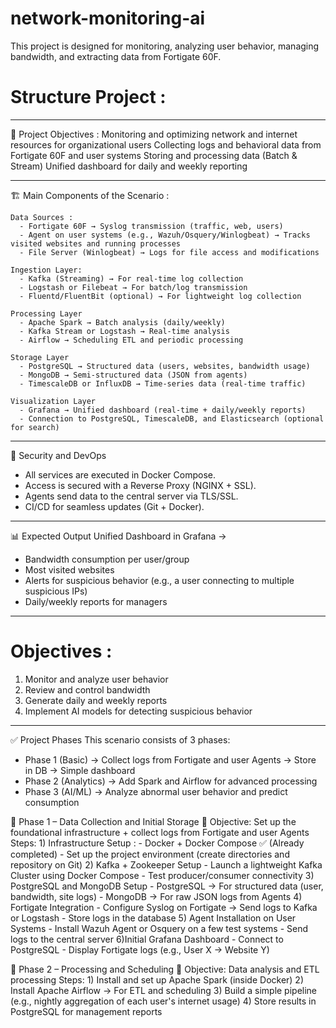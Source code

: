 # network-monitoring-ai
This project is designed for monitoring, analyzing user behavior, managing bandwidth, and extracting data from Fortigate 60F.


# Structure Project :

------------------------------------------------------


🎯 Project Objectives :
Monitoring and optimizing network and internet resources for organizational users
Collecting logs and behavioral data from Fortigate 60F and user systems
Storing and processing data (Batch & Stream)
Unified dashboard for daily and weekly reporting

------------------------------------------------------

🏗️ Main Components of the Scenario :

    Data Sources :
      - Fortigate 60F → Syslog transmission (traffic, web, users)
      - Agent on user systems (e.g., Wazuh/Osquery/Winlogbeat) → Tracks visited websites and running processes
      - File Server (Winlogbeat) → Logs for file access and modifications
    
    Ingestion Layer:
      - Kafka (Streaming) → For real-time log collection
      - Logstash or Filebeat → For batch/log transmission
      - Fluentd/FluentBit (optional) → For lightweight log collection
    
    Processing Layer
      - Apache Spark → Batch analysis (daily/weekly)
      - Kafka Stream or Logstash → Real-time analysis
      - Airflow → Scheduling ETL and periodic processing
    
    Storage Layer
      - PostgreSQL → Structured data (users, websites, bandwidth usage)
      - MongoDB → Semi-structured data (JSON from agents)
      - TimescaleDB or InfluxDB → Time-series data (real-time traffic)
    
    Visualization Layer
      - Grafana → Unified dashboard (real-time + daily/weekly reports)
      - Connection to PostgreSQL, TimescaleDB, and Elasticsearch (optional for search)

------------------------------------------------------

🔐 Security and DevOps
  - All services are executed in Docker Compose.
  - Access is secured with a Reverse Proxy (NGINX + SSL).
  - Agents send data to the central server via TLS/SSL.
  - CI/CD for seamless updates (Git + Docker).

------------------------------------------------------

📊 Expected Output
Unified Dashboard in Grafana →
  - Bandwidth consumption per user/group
  - Most visited websites
  - Alerts for suspicious behavior (e.g., a user connecting to multiple suspicious IPs)
  - Daily/weekly reports for managers

------------------------------------------------------

# Objectives :
  1) Monitor and analyze user behavior
  2) Review and control bandwidth
  3) Generate daily and weekly reports
  4) Implement AI models for detecting suspicious behavior

------------------------------------------------------

✅ Project Phases
This scenario consists of 3 phases:
  - Phase 1 (Basic) → Collect logs from Fortigate and user Agents → Store in DB → Simple dashboard
  - Phase 2 (Analytics) → Add Spark and Airflow for advanced processing
  - Phase 3 (AI/ML) → Analyze abnormal user behavior and predict consumption


🚀 Phase 1 – Data Collection and Initial Storage
    🎯 Objective: Set up the foundational infrastructure + collect logs from Fortigate and user Agents
                Steps:
                1) Infrastructure Setup :
                  - Docker + Docker Compose ✅ (Already completed)
                  - Set up the project environment (create directories and repository on Git)
                2) Kafka + Zookeeper Setup
                  - Launch a lightweight Kafka Cluster using Docker Compose
                  - Test producer/consumer connectivity
                3) PostgreSQL and MongoDB Setup
                  - PostgreSQL → For structured data (user, bandwidth, site logs)
                  - MongoDB → For raw JSON logs from Agents
                4) Fortigate Integration
                  - Configure Syslog on Fortigate → Send logs to Kafka or Logstash
                  - Store logs in the database
                5) Agent Installation on User Systems
                  - Install Wazuh Agent or Osquery on a few test systems
                  - Send logs to the central server
                6)Initial Grafana Dashboard
                  - Connect to PostgreSQL
                  - Display Fortigate logs (e.g., User X → Website Y)



🚀 Phase 2 – Processing and Scheduling
    🎯 Objective: Data analysis and ETL processing
    Steps:
    1) Install and set up Apache Spark (inside Docker)
    2) Install Apache Airflow → For ETL and scheduling
    3) Build a simple pipeline (e.g., nightly aggregation of each user's internet usage)
    4) Store results in PostgreSQL for management reports



